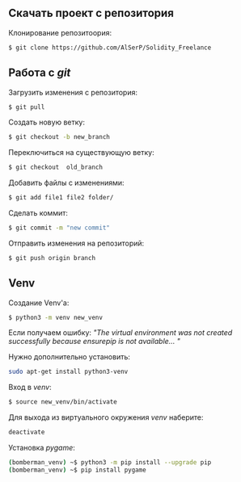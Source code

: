 ## Скачать проект с репозитория

Клонирование репозитоория:

```bash
$ git clone https://github.com/AlSerP/Solidity_Freelance
```

## Работа с *git*

Загрузить изменения с репозитория:

```bash
$ git pull
```

Создать новую ветку:

```bash
$ git checkout -b new_branch
```

Переключиться на существующую ветку:

```bash
$ git checkout  old_branch
```

Добавить файлы с изменениями:

```bash
$ git add file1 file2 folder/
```

Сделать коммит:

```bash
$ git commit -m "new commit"
```

Отправить изменения на репозиторий:

```bash
$ git push origin branch
```

## Venv

Создание Venv'а:

```bash
$ python3 -m venv new_venv
```

Если получаем ошибку:
*"The virtual environment was not created successfully because ensurepip is not available... "*

Нужно дополнительно установить:

```bash
sudo apt-get install python3-venv
```

Вход в *venv*:

```bash
$ source new_venv/bin/activate
```

Для выхода из виртуального окружения *venv* наберите:

```bash
deactivate
```

Установка *pygame*:

```bash
(bomberman_venv) ~$ python3 -m pip install --upgrade pip
(bomberman_venv) ~$ pip install pygame
```
